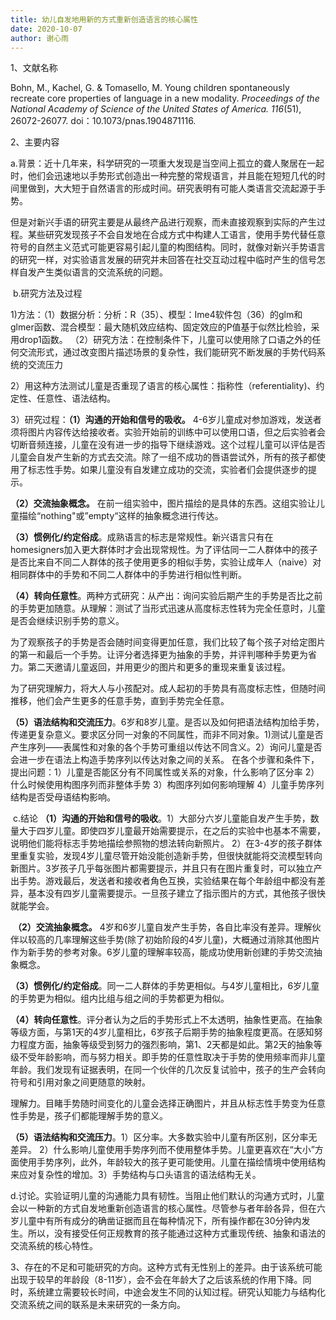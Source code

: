 ```yaml
---
title: 幼儿自发地用新的方式重新创造语言的核心属性
date: 2020-10-07
author: 谢心雨
---
```


1、文献名称

Bohn, M., Kachel, G. & Tomasello, M. Young children spontaneously recreate core properties of language in a new modality. *Proceedings of the National Academy of Science of the United States of America. 116*(51), 26072-26077. doi：10.1073/pnas.1904871116.

2、主要内容

​	a.背景：近十几年来，科学研究的一项重大发现是当空间上孤立的聋人聚居在一起时，他们会迅速地以手势形式创造出一种完整的常规语言，并且能在短短几代的时间里做到，大大短于自然语言的形成时间。研究表明有可能人类语言交流起源于手势。

​	但是对新兴手语的研究主要是从最终产品进行观察，而未直接观察到实际的产生过程。某些研究发现孩子不会自发地在合成方式中构建人工语言，使用手势代替任意符号的自然主义范式可能更容易引起儿童的构图结构。同时，就像对新兴手势语言的研究一样，对实验语言发展的研究并未回答在社交互动过程中临时产生的信号怎样自发产生类似语言的交流系统的问题。

​	b.研究方法及过程

1)方法：（1）数据分析：分析：R（35）、模型：Ime4软件包（36）的glm和glmer函数、混合模型：最大随机效应结构、固定效应的P值基于似然比检验，采用drop1函数。   （2）研究方法：在控制条件下，儿童可以使用除了口语之外的任何交流形式，通过改变图片描述场景的复杂性，我们能研究不断发展的手势代码系统的交流压力

2）用这种方法测试儿童是否重现了语言的核心属性：指称性（referentiality)、约定性、任意性、语法结构。

3）研究过程：**（1）沟通的开始和信号的吸收。** 4-6岁儿童成对参加游戏，发送者须将图片内容传达给接收者。实验开始前的训练中可以使用口语，但之后实验者会切断音频连接，儿童在没有进一步的指导下继续游戏。这个过程儿童可以评估是否儿童会自发产生新的方式去交流。除了一组不成功的唇语尝试外，所有的孩子都使用了标志性手势。如果儿童没有自发建立成功的交流，实验者们会提供逐步的提示。

   **（2）交流抽象概念。** 在前一组实验中，图片描绘的是具体的东西。这组实验让儿童描绘“nothing"或”empty“这样的抽象概念进行传达。

​						**（3）惯例化/约定俗成**。成熟语言的标志是常规性。新兴语言只有在homesigners加入更大群体时才会出现常规性。为了评估同一二人群体中的孩子是否比来自不同二人群体的孩子使用更多的相似手势，实验让成年人（naive）对相同群体中的手势和不同二人群体中的手势进行相似性判断。

​					**（4）转向任意性**。两种方式研究：从产出：询问实验后期产生的手势是否比之前的手势更加随意。从理解：测试了当形式迅速从高度标志性转为完全任意时，儿童是否会继续识别手势的意义。

​							  为了观察孩子的手势是否会随时间变得更加任意，我们比较了每个孩子对给定图片的第一和最后一个手势。让评分者选择更为抽象的手势，并评判哪种手势更为省力。第二天邀请儿童返回，并用更少的图片和更多的重现来重复该过程。 

​							为了研究理解力，将大人与小孩配对。成人起初的手势具有高度标志性，但随时间推移，他们会产生更多的任意手势，直到手势完全任意。

​			**（5）语法结构和交流压力**。6岁和8岁儿童。是否以及如何把语法结构加给手势，传递更复杂意义。要求区分同一对象的不同属性，而非不同对象。1)测试儿童是否产生序列——表属性和对象的各个手势可重组以传达不同含义。2）询问儿童是否会进一步在语法上构造手势序列以传达对象之间的关系。
在各个步骤和条件下，提出问题：1）儿童是否能区分有不同属性或关系的对象，什么影响了区分率  2）什么时候使用构图序列而非整体手势   3）构图序列如何影响理解  4）儿童手势序列结构是否受母语结构影响。

​	c.结论  **（1）沟通的开始和信号的吸收**。1）大部分六岁儿童能自发产生手势，数量大于四岁儿童。即使四岁儿童最开始需要提示，在之后的实验中也基本不需要，说明他们能将标志手势地描绘参照物的想法转向新照片。  2）在3-4岁的孩子群体里重复实验，发现4岁儿童尽管开始没能创造新手势，但很快就能将交流模型转向新图片。3岁孩子几乎每张图片都需要提示，并且只有在图片重复时，可以独立产出手势。游戏最后，发送者和接收者角色互换，实验结果在每个年龄组中都没有差异，基本没有四岁儿童需要提示。一旦孩子建立了指示图片的方式，其他孩子很快就能学会。

​		**（2）交流抽象概念。** 4岁和6岁儿童自发产生手势，各自比率没有差异。理解伙伴以较高的几率理解这些手势(除了初始阶段的4岁儿童)，大概通过消除其他图片作为新手势的参考对象。6岁儿童的理解率较高，能成功使用新创建的手势交流抽象概念。

​				**（3）惯例化/约定俗成**。同一二人群体的手势更相似。与4岁儿童相比，6岁儿童的手势更为相似。组内比组与组之间的手势都更为相似。

​				**（4）转向任意性**。评分者认为之后的手势形式上不太透明，抽象性更高。在抽象等级方面，与第1天的4岁儿童相比，6岁孩子后期手势的抽象程度更高。在感知努力程度方面，抽象等级受到努力的强烈影响，第1、2天都是如此。第2天的抽象等级不受年龄影响，而与努力相关。即手势的任意性取决于手势的使用频率而非儿童年龄。我们发现有证据表明，在同一个伙伴的几次反复试验中，孩子的生产会转向符号和引用对象之间更随意的映射。

​								理解力。目睹手势随时间变化的儿童会选择正确图片，并且从标志性手势变为任意性手势是，孩子们都能理解手势的意义。

​				**（5）语法结构和交流压力**。1）区分率。大多数实验中儿童有所区别，区分率无差异。 2）什么影响儿童使用手势序列而不使用整体手势。儿童更喜欢在“大小”方面使用手势序列，此外，年龄较大的孩子更可能使用。儿童在描绘情境中使用结构来应对复杂性的增加。3）手势结构与口头语言的语法结构无关。

​	d.讨论。实验证明儿童的沟通能力具有韧性。当阻止他们默认的沟通方式时，儿童会以一种新的方式自发地重新创造语言的核心属性。尽管参与者年龄各异，但在六岁儿童中有所有成分的确凿证据而且在每种情况下，所有操作都在30分钟内发生。所以，没有接受任何正规教育的孩子能通过这种方式重现传统、抽象和语法的交流系统的核心特性。

3、存在的不足和可能研究的方向。这种方式有无性别上的差异。由于该系统可能出现于较早的年龄段（8-11岁），会不会在年龄大了之后该系统的作用下降。同时，系统建立需要较长时间，中途会发生不同的认知过程。研究认知能力与结构化交流系统之间的联系是未来研究的一条方向。

